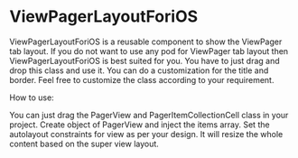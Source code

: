 # ViewPagerLayoutForiOS

ViewPagerLayoutForiOS is a reusable component to show the ViewPager tab layout. If you do not want to use any pod for ViewPager tab layout then ViewPagerLayoutForiOS is best suited for you. You have to just drag and drop this class and use it. 
You can do a customization for the title and border. Feel free to customize the class according to your requirement.


How to use:

You can just drag the PagerView and PagerItemCollectionCell class in your project.
Create object of PagerView and inject the items array.
Set the autolayout constraints for view as per your design. It will resize the whole content based on the super view layout.
